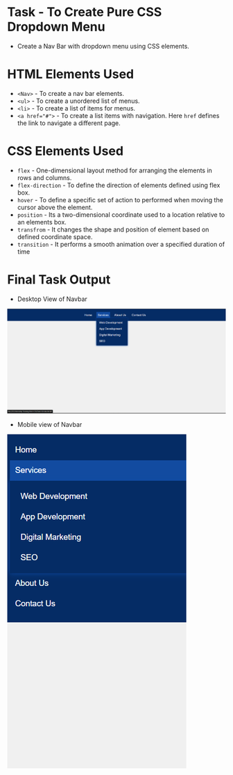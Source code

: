 # Task - To Create Pure CSS Dropdown Menu

- Create a Nav Bar with dropdown menu using CSS elements.

# HTML Elements Used

- ```<Nav>``` - To create a nav bar elements.
- ```<ul>``` - To create a unordered list of menus.
- ```<li>``` - To create a list of items for menus.
- ```<a href="#">``` - To create a list items with navigation. Here ```href``` defines the link to navigate a different page.

# CSS Elements Used

- ```flex``` - One-dimensional layout method for arranging the elements in rows and columns.
- ```flex-direction``` - To define the direction of elements defined using flex box.
- ```hover``` - To define a specific set of action to performed when moving the cursor above the element.
- ```position``` - Its a two-dimensional coordinate used to a location relative to an elements box.
- ```transfrom``` - It changes the shape and position of element based on defined coordinate space.
- ```transition``` - It performs a smooth animation over a specified duration of time

# Final Task Output 

- Desktop View of Navbar

![Desktop-Navbar](./assets/dropdown.png)

- Mobile view of Navbar

![Mobile-Navbar](./assets/responsive.png)